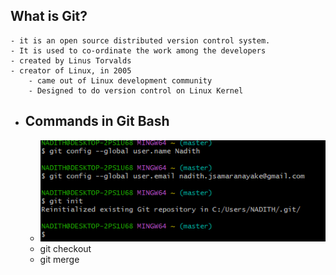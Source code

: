 ## What is Git?
	- it is an open source distributed version control system.
	- It is used to co-ordinate the work among the developers
	- created by Linus Torvalds
	- creator of Linux, in 2005
		- came out of Linux development community
		- Designed to do version control on Linux Kernel
- ## Commands in Git Bash
	- ![image.png](../assets/image_1692854340590_0.png)
	- git checkout
	- git merge